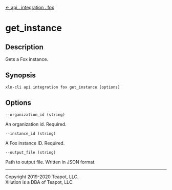 [<- api . integration . fox](index.md)

# get_instance

## Description

Gets a Fox instance.

## Synopsis

```
xln-cli api integration fox get_instance [options]
```

## Options

`--organization_id (string)`

An organization id. Required.

`--instance_id (string)`

A Fox instance ID. Required.

`--output_file (string)`

Path to output file. Written in JSON format.

---
Copyright 2019-2020 Teapot, LLC.  
Xilution is a DBA of Teapot, LLC.
